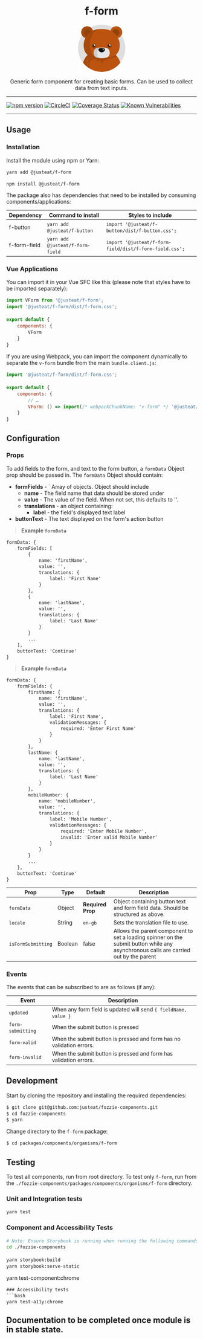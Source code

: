 <div align="center">

# f-form

<img width="125" alt="Fozzie Bear" src="../../../../bear.png" />

Generic form component for creating basic forms. Can be used to collect data from text inputs.

</div>

---

[![npm version](https://badge.fury.io/js/%40justeat%2Ff-form.svg)](https://badge.fury.io/js/%40justeat%2Ff-form)
[![CircleCI](https://circleci.com/gh/justeat/fozzie-components.svg?style=svg)](https://circleci.com/gh/justeat/workflows/fozzie-components)
[![Coverage Status](https://coveralls.io/repos/github/justeat/f-form/badge.svg)](https://coveralls.io/github/justeat/f-form)
[![Known Vulnerabilities](https://snyk.io/test/github/justeat/f-form/badge.svg?targetFile=package.json)](https://snyk.io/test/github/justeat/f-form?targetFile=package.json)

---

## Usage

### Installation

Install the module using npm or Yarn:

```sh
yarn add @justeat/f-form
```

```sh
npm install @justeat/f-form
```


The package also has dependencies that need to be installed by consuming components/applications:

| Dependency     | Command to install                   | Styles to include                                       |
| -----          | -----                                | -----                                                   |
| f-button       | `yarn add @justeat/f-button`         | `import '@justeat/f-button/dist/f-button.css';`         |
| f-form-field   | `yarn add @justeat/f-form-field`     | `import '@justeat/f-form-field/dist/f-form-field.css';` |


### Vue Applications

You can import it in your Vue SFC like this (please note that styles have to be imported separately):

```js
import VForm from '@justeat/f-form';
import '@justeat/f-form/dist/f-form.css';

export default {
    components: {
        VForm
    }
}
```

If you are using Webpack, you can import the component dynamically to separate the `v-form` bundle from the main `bundle.client.js`:

```js
import '@justeat/f-form/dist/f-form.css';

export default {
    components: {
        // …
        VForm: () => import(/* webpackChunkName: "v-form" */ '@justeat/f-form')
    }
}
```

## Configuration

### Props

To add fields to the form, and text to the form button, a `formData` Object prop should be passed in. The `formData` Object should contain:
 * **formFields** - ` Array of objects. Object should include
    * **name** - The field name that data should be stored under
    * **value** - The value of the field. When not set, this defaults to ''.
    * **translations** - an object containing:
        * **label** - the field's displayed text label
 *  **buttonText** - The text displayed on the form's action button

> **Example `formData`**
```
formData: {
    formFields: [
        {
            name: 'firstName',
            value: '',
            translations: {
                label: 'First Name'
            }
        },
        {
            name: 'lastName',
            value: '',
            translations: {
                label: 'Last Name'
            }
        }
        ...
    ],
    buttonText: 'Continue'
}
```

> **Example `formData`**
```
formData: {
    formFields: {
        firstName: {
            name: 'firstName',
            value: '',
            translations: {
                label: 'First Name',
                validationMessages: {
                    required: 'Enter First Name'
                }
            }
        },
        lastName: {
            name: 'lastName',
            value: '',
            translations: {
                label: 'Last Name'
            }
        },
        mobileNumber: {
            name: 'mobileNumber',
            value: '',
            translations: {
                label: 'Mobile Number',
                validationMessages: {
                    required: 'Enter Mobile Number',
                    invalid: 'Enter valid Mobile Number'
                }
            }
        }
        ...
    },
    buttonText: 'Continue'
}
```

| Prop  | Type  | Default | Description |
| ----- | ----- | ------- | ----------- |
| `formData` | Object | **Required Prop** | Object containing button text and form field data. Should be structured as above. |
| `locale` | String | `en-gb` | Sets the translation file to use. |
| `isFormSubmitting` | Boolean | false | Allows the parent component to set a loading spinner on the submit button while any asynchronous calls are carried out by the parent |

### Events

The events that can be subscribed to are as follows (if any):

| Event | Description |
| ----- | ----------- |
| `updated` | When any form field is updated will send `{ fieldName, value }` |
| `form-submitting` | When the submit button is pressed |
| `form-valid` | When the submit button is pressed and form has no validation errors. |
| `form-invalid` | When the submit button is pressed and form has validation errors. |

## Development

Start by cloning the repository and installing the required dependencies:

```sh
$ git clone git@github.com:justeat/fozzie-components.git
$ cd fozzie-components
$ yarn
```

Change directory to the `f-form` package:

```sh
$ cd packages/components/organisms/f-form
```

## Testing

To test all components, run from root directory.
To test only `f-form`, run from the `./fozzie-components/packages/components/organisms/f-form` directory.

### Unit and Integration tests

```sh
yarn test
```

### Component and Accessibility Tests

```bash
# Note: Ensure Storybook is running when running the following commands
cd ./fozzie-components

yarn storybook:build
yarn storybook:serve-static
```

yarn test-component:chrome
```
### Accessibility tests
```bash
yarn test-a11y:chrome
```
## Documentation to be completed once module is in stable state.


